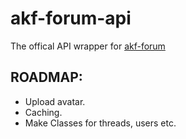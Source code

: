 # akf-forum-api
The offical API wrapper for [akf-forum](https://github.com/Akif9748/akf-forum/)


## ROADMAP:
- Upload avatar.
- Caching.
- Make Classes for threads, users etc.